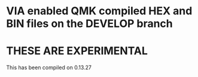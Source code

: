 # VIA enabled QMK compiled HEX and BIN files on the DEVELOP branch

# THESE ARE EXPERIMENTAL 

 This has been compiled on 0.13.27
